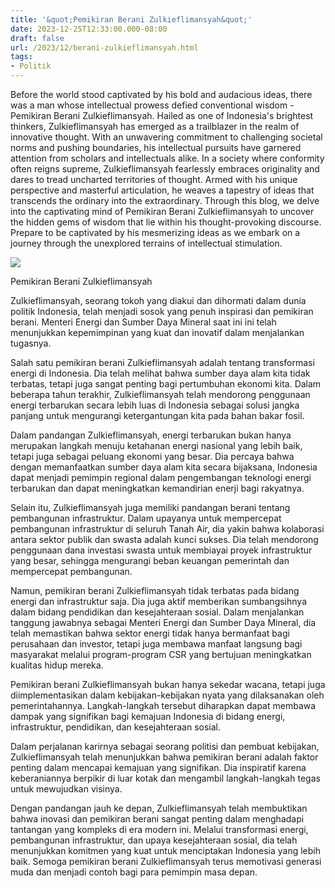 ```yaml
---
title: '&quot;Pemikiran Berani Zulkieflimansyah&quot;'
date: 2023-12-25T12:33:00.000-08:00
draft: false
url: /2023/12/berani-zulkieflimansyah.html
tags: 
- Politik
---
```


  

Before the world stood captivated by his bold and audacious ideas, there was a man whose intellectual prowess defied conventional wisdom - Pemikiran Berani Zulkieflimansyah. Hailed as one of Indonesia's brightest thinkers, Zulkieflimansyah has emerged as a trailblazer in the realm of innovative thought. With an unwavering commitment to challenging societal norms and pushing boundaries, his intellectual pursuits have garnered attention from scholars and intellectuals alike. In a society where conformity often reigns supreme, Zulkieflimansyah fearlessly embraces originality and dares to tread uncharted territories of thought. Armed with his unique perspective and masterful articulation, he weaves a tapestry of ideas that transcends the ordinary into the extraordinary. Through this blog, we delve into the captivating mind of Pemikiran Berani Zulkieflimansyah to uncover the hidden gems of wisdom that lie within his thought-provoking discourse. Prepare to be captivated by his mesmerizing ideas as we embark on a journey through the unexplored terrains of intellectual stimulation.

  

![](https://img.beritasatu.com/cache/beritasatu/910x580-2/1551187076.jpg)

  

Pemikiran Berani Zulkieflimansyah

  

Zulkieflimansyah, seorang tokoh yang diakui dan dihormati dalam dunia politik Indonesia, telah menjadi sosok yang penuh inspirasi dan pemikiran berani. Menteri Energi dan Sumber Daya Mineral saat ini ini telah menunjukkan kepemimpinan yang kuat dan inovatif dalam menjalankan tugasnya.

  

Salah satu pemikiran berani Zulkieflimansyah adalah tentang transformasi energi di Indonesia. Dia telah melihat bahwa sumber daya alam kita tidak terbatas, tetapi juga sangat penting bagi pertumbuhan ekonomi kita. Dalam beberapa tahun terakhir, Zulkieflimansyah telah mendorong penggunaan energi terbarukan secara lebih luas di Indonesia sebagai solusi jangka panjang untuk mengurangi ketergantungan kita pada bahan bakar fosil.

  

Dalam pandangan Zulkieflimansyah, energi terbarukan bukan hanya merupakan langkah menuju ketahanan energi nasional yang lebih baik, tetapi juga sebagai peluang ekonomi yang besar. Dia percaya bahwa dengan memanfaatkan sumber daya alam kita secara bijaksana, Indonesia dapat menjadi pemimpin regional dalam pengembangan teknologi energi terbarukan dan dapat meningkatkan kemandirian enerji bagi rakyatnya.

  

Selain itu, Zulkieflimansyah juga memiliki pandangan berani tentang pembangunan infrastruktur. Dalam upayanya untuk mempercepat pembangunan infrastruktur di seluruh Tanah Air, dia yakin bahwa kolaborasi antara sektor publik dan swasta adalah kunci sukses. Dia telah mendorong penggunaan dana investasi swasta untuk membiayai proyek infrastruktur yang besar, sehingga mengurangi beban keuangan pemerintah dan mempercepat pembangunan.

  

Namun, pemikiran berani Zulkieflimansyah tidak terbatas pada bidang energi dan infrastruktur saja. Dia juga aktif memberikan sumbangsihnya dalam bidang pendidikan dan kesejahteraan sosial. Dalam menjalankan tanggung jawabnya sebagai Menteri Energi dan Sumber Daya Mineral, dia telah memastikan bahwa sektor energi tidak hanya bermanfaat bagi perusahaan dan investor, tetapi juga membawa manfaat langsung bagi masyarakat melalui program-program CSR yang bertujuan meningkatkan kualitas hidup mereka.

  

Pemikiran berani Zulkieflimansyah bukan hanya sekedar wacana, tetapi juga diimplementasikan dalam kebijakan-kebijakan nyata yang dilaksanakan oleh pemerintahannya. Langkah-langkah tersebut diharapkan dapat membawa dampak yang signifikan bagi kemajuan Indonesia di bidang energi, infrastruktur, pendidikan, dan kesejahteraan sosial.

  

Dalam perjalanan karirnya sebagai seorang politisi dan pembuat kebijakan, Zulkieflimansyah telah menunjukkan bahwa pemikiran berani adalah faktor penting dalam mencapai kemajuan yang signifikan. Dia inspiratif karena keberaniannya berpikir di luar kotak dan mengambil langkah-langkah tegas untuk mewujudkan visinya.

  

Dengan pandangan jauh ke depan, Zulkieflimansyah telah membuktikan bahwa inovasi dan pemikiran berani sangat penting dalam menghadapi tantangan yang kompleks di era modern ini. Melalui transformasi energi, pembangunan infrastruktur, dan upaya kesejahteraan sosial, dia telah menunjukkan komitmen yang kuat untuk menciptakan Indonesia yang lebih baik. Semoga pemikiran berani Zulkieflimansyah terus memotivasi generasi muda dan menjadi contoh bagi para pemimpin masa depan.